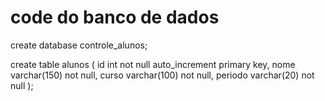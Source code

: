 # code do banco de dados
create database controle_alunos;

create table alunos (
id int not null auto_increment primary key,
nome varchar(150) not null,
curso varchar(100) not null,
periodo varchar(20) not null
);
